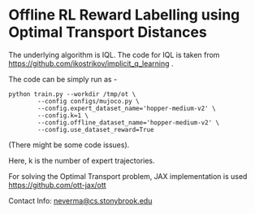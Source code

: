 # Offline RL Reward Labelling using Optimal Transport Distances
The underlying algorithm is IQL. The code for IQL is taken from https://github.com/ikostrikov/implicit_q_learning .

The code can be simply run as -

```
python train.py --workdir /tmp/ot \
        --config configs/mujoco.py \
        --config.expert_dataset_name='hopper-medium-v2' \
        --config.k=1 \
        --config.offline_dataset_name='hopper-medium-v2' \
        --config.use_dataset_reward=True
```

(There might be some code issues).

Here, k is the number of expert trajectories.

For solving the Optimal Transport problem, JAX implementation is used https://github.com/ott-jax/ott

Contact Info: neverma@cs.stonybrook.edu
